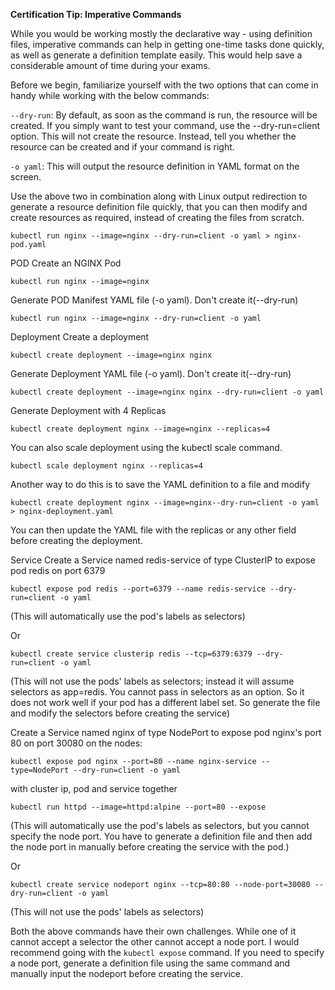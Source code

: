 **Certification Tip: Imperative Commands**

While you would be working mostly the declarative way - using definition files, imperative commands can help in getting one-time tasks done quickly, as well as generate a definition template easily. This would help save a considerable amount of time during your exams.

Before we begin, familiarize yourself with the two options that can come in handy while working with the below commands:

`--dry-run`: By default, as soon as the command is run, the resource will be created. If you simply want to test your command, use the --dry-run=client option. This will not create the resource. Instead, tell you whether the resource can be created and if your command is right.


`-o yaml`: This will output the resource definition in YAML format on the screen.



Use the above two in combination along with Linux output redirection to generate a resource definition file quickly, that you can then modify and create resources as required, instead of creating the files from scratch.



`kubectl run nginx --image=nginx --dry-run=client -o yaml > nginx-pod.yaml`



POD
Create an NGINX Pod

`kubectl run nginx --image=nginx`



Generate POD Manifest YAML file (-o yaml). Don't create it(--dry-run)

`kubectl run nginx --image=nginx --dry-run=client -o yaml`



Deployment
Create a deployment

`kubectl create deployment --image=nginx nginx`



Generate Deployment YAML file (-o yaml). Don't create it(--dry-run)

`kubectl create deployment --image=nginx nginx --dry-run=client -o yaml`



Generate Deployment with 4 Replicas

`kubectl create deployment nginx --image=nginx --replicas=4`



You can also scale deployment using the kubectl scale command.

`kubectl scale deployment nginx --replicas=4`



Another way to do this is to save the YAML definition to a file and modify

`kubectl create deployment nginx --image=nginx--dry-run=client -o yaml > nginx-deployment.yaml`



You can then update the YAML file with the replicas or any other field before creating the deployment.



Service
Create a Service named redis-service of type ClusterIP to expose pod redis on port 6379

`kubectl expose pod redis --port=6379 --name redis-service --dry-run=client -o yaml`

(This will automatically use the pod's labels as selectors)

Or

`kubectl create service clusterip redis --tcp=6379:6379 --dry-run=client -o yaml `

(This will not use the pods' labels as selectors; instead it will assume selectors as app=redis. You cannot pass in selectors as an option. So it does not work well if your pod has a different label set. So generate the file and modify the selectors before creating the service)



Create a Service named nginx of type NodePort to expose pod nginx's port 80 on port 30080 on the nodes:

`kubectl expose pod nginx --port=80 --name nginx-service --type=NodePort --dry-run=client -o yaml`

with cluster ip, pod and service together

`kubectl run httpd --image=httpd:alpine --port=80 --expose`

(This will automatically use the pod's labels as selectors, but you cannot specify the node port. You have to generate a definition file and then add the node port in manually before creating the service with the pod.)

Or

`kubectl create service nodeport nginx --tcp=80:80 --node-port=30080 --dry-run=client -o yaml`

(This will not use the pods' labels as selectors)

Both the above commands have their own challenges. While one of it cannot accept a selector the other cannot accept a node port. I would recommend going with the `kubectl expose` command. If you need to specify a node port, generate a definition file using the same command and manually input the nodeport before creating the service.

